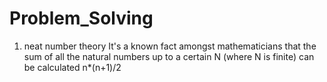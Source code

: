 # Problem_Solving
1. neat number theory 
It's a known fact amongst mathematicians that the sum of all the natural numbers up to a certain N (where N is finite) can be calculated
n*(n+1)/2

